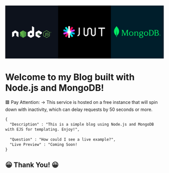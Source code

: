 ![image info](https://raw.githubusercontent.com/gilliard-repo/blog-nodejs/refs/heads/main/cover.png)

# Welcome to my Blog built with Node.js and MongoDB!

🟥 Pay Attention: → This service is hosted on a free instance that will spin down with inactivity, which can delay requests by 50 seconds or more.

```
{
  "Description" : "This is a simple blog using Node.js and MongoDB with EJS for templating. Enjoy!",
  
  "Question" : "How could I see a live example?",
  "Live Preview" : "Coming Soon!
}
```

## 😀 Thank You! 😀
